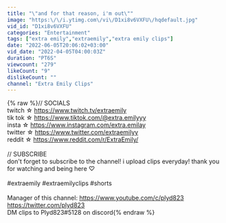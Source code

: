 ```yaml
---
title: "\"and for that reason, i'm out\""
image: "https:\/\/i.ytimg.com\/vi\/D1xi8v6VXFU\/hqdefault.jpg"
vid_id: "D1xi8v6VXFU"
categories: "Entertainment"
tags: ["extra emily","extraemily","extra emily clips"]
date: "2022-06-05T20:06:02+03:00"
vid_date: "2022-04-05T04:00:03Z"
duration: "PT6S"
viewcount: "279"
likeCount: "9"
dislikeCount: ""
channel: "Extra Emily Clips"
---
```

{% raw %}// SOCIALS<br />twitch ☆ <a rel="nofollow" target="blank" href="https://www.twitch.tv/extraemily">https://www.twitch.tv/extraemily</a> <br />tik tok ☆ <a rel="nofollow" target="blank" href="https://www.tiktok.com/@extra.emilyyy">https://www.tiktok.com/@extra.emilyyy</a><br />insta ☆ <a rel="nofollow" target="blank" href="https://www.instagram.com/extra.emilay">https://www.instagram.com/extra.emilay</a><br />twitter ☆ <a rel="nofollow" target="blank" href="https://www.twitter.com/extraemilyy">https://www.twitter.com/extraemilyy</a><br />reddit ☆ <a rel="nofollow" target="blank" href="https://www.reddit.com/r/ExtraEmily/">https://www.reddit.com/r/ExtraEmily/</a><br /><br />// SUBSCRIBE<br />don't forget to subscribe to the channel! i upload clips everyday! thank you for watching and being here ♡<br /><br />#extraemily #extraemilyclips #shorts<br /><br />Manager of this channel: <a rel="nofollow" target="blank" href="https://www.youtube.com/c/plyd823">https://www.youtube.com/c/plyd823</a> <a rel="nofollow" target="blank" href="https://twitter.com/plyd823">https://twitter.com/plyd823</a><br />DM clips to Plyd823#5128 on discord{% endraw %}

